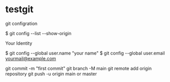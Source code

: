 # testgit

git configration



$ git config --list --show-origin

Your Identity

$ git config --global user.name "your name"
$ git config --global user.email yourmail@example.com

git commit -m "first commit"
git branch -M main
git remote add origin repository
git push -u origin main or master
